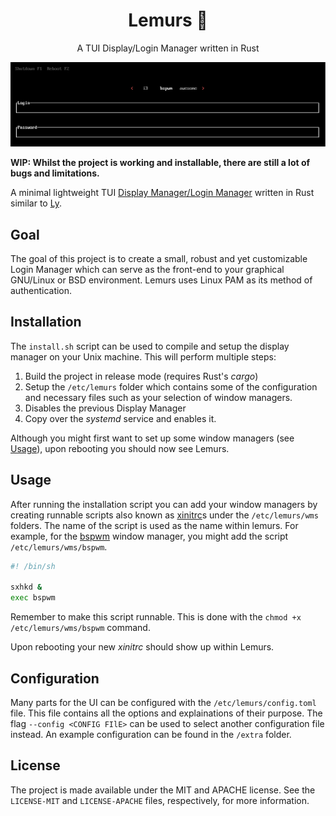 <div align="center">
	
# Lemurs 🐒
A TUI Display/Login Manager written in Rust
	
</div>

![Cover image](./cover.png)

**WIP: Whilst the project is working and installable, there are still a lot of
bugs and limitations.**

A minimal lightweight TUI [Display Manager/Login
Manager](https://wiki.archlinux.org/title/Display_manager) written in Rust
similar to [Ly](https://github.com/nullgemm/ly).

## Goal

The goal of this project is to create a small, robust and yet customizable
Login Manager which can serve as the front-end to your graphical GNU/Linux
or BSD environment. Lemurs uses Linux PAM as its method of authentication.

## Installation

The `install.sh` script can be used to compile and setup the display manager on
your Unix machine. This will perform multiple steps:

1. Build the project in release mode (requires Rust's *cargo*)
2. Setup the `/etc/lemurs` folder which contains some of the configuration and
   necessary files such as your selection of window managers.
3. Disables the previous Display Manager
4. Copy over the *systemd* service and enables it.

Although you might first want to set up some window managers (see
[Usage](#Usage)), upon rebooting you should now see Lemurs.

## Usage

After running the installation script you can add your window managers by
creating runnable scripts also known as
[xinitrc](https://wiki.archlinux.org/title/Xinit)s under the `/etc/lemurs/wms`
folders. The name of the script is used as the name within lemurs. For example,
for the [bspwm](https://github.com/baskerville/bspwm) window manager, you might
add the script `/etc/lemurs/wms/bspwm`.

```bash
#! /bin/sh

sxhkd &
exec bspwm
```

Remember to make this script runnable. This is done with the `chmod +x
/etc/lemurs/wms/bspwm` command.

Upon rebooting your new *xinitrc* should show up within Lemurs.

## Configuration

Many parts for the UI can be configured with the `/etc/lemurs/config.toml`
file. This file contains all the options and explainations of their purpose.
The flag `--config <CONFIG FIlE>` can be used to select another configuration
file instead. An example configuration can be found in the `/extra` folder.

## License

The project is made available under the MIT and APACHE license. See the
`LICENSE-MIT` and `LICENSE-APACHE` files, respectively, for more information.
